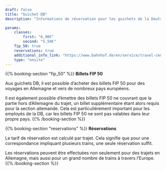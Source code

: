 ```yaml
---
draft: false
title: "Guichet DB"
description: "Informations de réservation pour les guichets de la Deutsche Bahn."

params:
    classes:
        first: "6,90€"
        second: "5,50€"
    fip_50: true
    reservations: true
    additional_info_link: "https://www.bahnhof.de/en/service/travel-centre"
    type: "onsite"
---
```


{{% booking-section "fip_50" %}}
**Billets FIP 50**

Aux guichets DB, il est possible d’acheter des billets FIP 50 pour des voyages en Allemagne et vers de nombreux pays européens.

Il est également possible d’émettre des billets FIP 50 ne couvrant que la partie hors d’Allemagne du trajet, un billet supplémentaire étant alors requis pour la section allemande. Cela est particulièrement important pour les employés de la DB, car les billets FIP 50 ne sont pas valables dans leur propre pays.
{{% /booking-section %}}

{{% booking-section "reservations" %}}
**Réservations**

Le tarif de réservation est calculé par trajet. Cela signifie que pour une correspondance impliquant plusieurs trains, une seule réservation suffit.

Les réservations peuvent être effectuées non seulement pour des trajets en Allemagne, mais aussi pour un grand nombre de trains à travers l’Europe.
{{% /booking-section %}}
